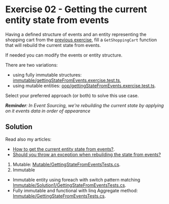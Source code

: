 # Exercise 02 - Getting the current entity state from events

Having a defined structure of events and an entity representing the shopping cart from the [previous exercise](../01-EventsDefinition), fill a `GetShoppingCart` function that will rebuild the current state from events.

If needed you can modify the events or entity structure.

There are two variations:

- using fully immutable structures: [immutable/gettingStateFromEvents.exercise.test.ts](./immutable/gettingStateFromEvents.exercise.test.ts),
- using mutable entities: [oop/gettingStateFromEvents.exercise.test.ts](./oop/gettingStateFromEvents.exercise.test.ts).

Select your preferred approach (or both) to solve this use case.

_**Reminder**: In Event Sourcing, we're rebuilding the current state by applying on it events data in order of appearance_

## Solution

Read also my articles:

- [How to get the current entity state from events?](https://event-driven.io/en/how_to_get_the_current_entity_state_in_event_sourcing/?utm_source=event_sourcing_net_workshop).
- [Should you throw an exception when rebuilding the state from events?](https://event-driven.io/en/should_you_throw_exception_when_rebuilding_state_from_events/=event_sourcing_net_workshop)

1. Mutable: [Mutable/GettingStateFromEventsTests.cs](./Mutable/GettingStateFromEventsTests.cs).
2. Immutable

- Immutable entity using foreach with switch pattern matching [Immutable/Solution1/GettingStateFromEventsTests.cs](./Immutable/Solution1/GettingStateFromEventsTests.cs).
- Fully immutable and functional with linq Aggregate method: [Immutable/GettingStateFromEventsTests.cs](./Immutable/Solution2/GettingStateFromEventsTests.cs).

